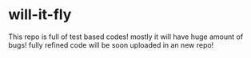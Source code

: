 # will-it-fly
This repo is full of test based codes! mostly it will have huge amount of bugs! fully refined code will be soon uploaded in an new repo!
